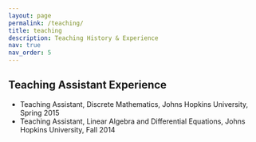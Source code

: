 ```yaml
---
layout: page
permalink: /teaching/
title: teaching
description: Teaching History & Experience
nav: true
nav_order: 5
---
```


## Teaching Assistant Experience
- Teaching Assistant, Discrete Mathematics, Johns Hopkins University, Spring 2015
- Teaching Assistant, Linear Algebra and Differential Equations, Johns Hopkins University, Fall 2014
